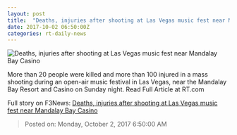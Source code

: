 ```yaml
---
layout: post
title:  "Deaths, injuries after shooting at Las Vegas music fest near Mandalay Bay Casino"
date: 2017-10-02 06:50:00Z
categories: rt-daily-news
---
```


![Deaths, injuries after shooting at Las Vegas music fest near Mandalay Bay Casino](https://img.rt.com/files/2017.10/article/59d1e38ffc7e939e5f8b4567.jpg)

More than 20 people were killed and more than 100 injured in a mass shooting during an open-air music festival in Las Vegas, near the Mandalay Bay Resort and Casino on Sunday night. Read Full Article at RT.com


Full story on F3News: [Deaths, injuries after shooting at Las Vegas music fest near Mandalay Bay Casino](http://www.f3nws.com/n/W34gqD)

> Posted on: Monday, October 2, 2017 6:50:00 AM
